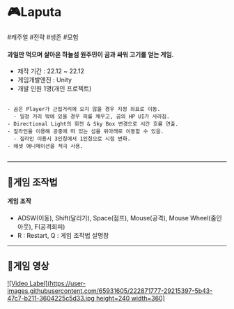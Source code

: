 # :video_game:Laputa
#캐주얼 #전략 #생존 #모험

#### 과일만 먹으며 살아온 하늘섬 원주민이 곰과 싸워 고기를 얻는 게임.

+ 제작 기간 : 22.12 ~ 22.12
+ 게임개발엔진 : Unity
+ 개발 인원 1명(개인 프로젝트)

```

- 곰은 Player가 근접거리에 오지 않을 경우 지정 좌표로 이동.
  - 일정 거리 밖에 있을 경우 피를 채우고, 곰의 HP UI가 사라짐.
- Directional Light의 회전 & Sky Box 변경으로 시간 흐름 연출.
- 짚라인을 이용해 공중에 떠 있는 섬을 위아래로 이동할 수 있음.
  - 짚라인 이용시 3인칭에서 1인칭으로 시점 변화.
- 에셋 애니메이션을 적극 사용.


```

---

## :mag_right:게임 조작법
#### 게임 조작
   + ADSW(이동), Shift(달리기), Space(점프), Mouse(공격), Mouse Wheel(줌인아웃), F(공격회피)
   + R : Restart, Q : 게임 조작법 설명창
   
---

## :movie_camera:게임 영상
[![Video Label](https://user-images.githubusercontent.com/65931605/222871777-29215397-5b43-47c7-b211-3604225c5d33.jpg height=240 width=360)](https://youtu.be/KieYOLSpDjI)
